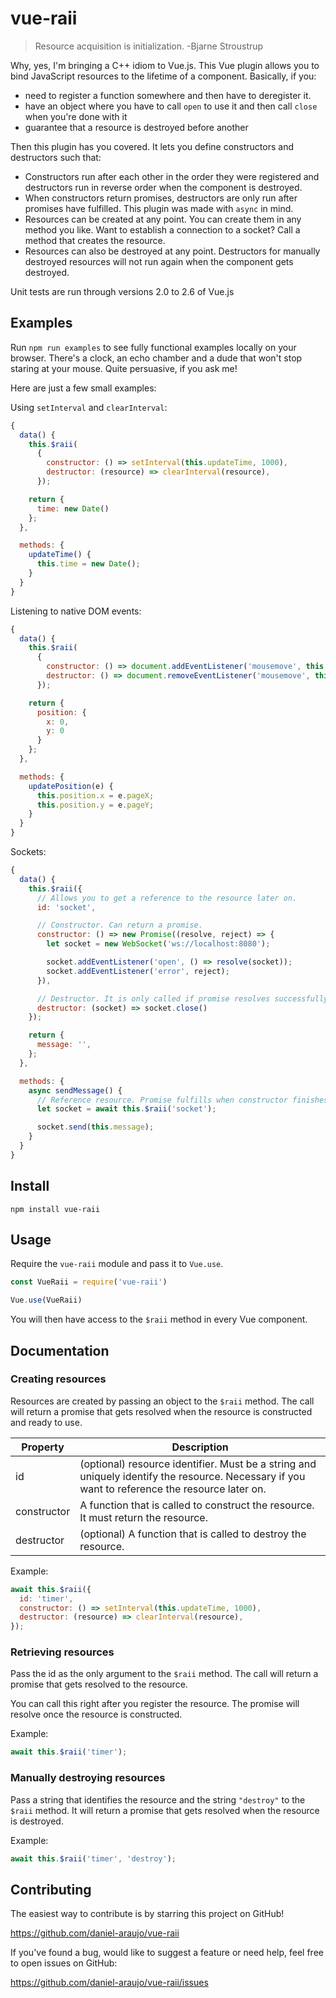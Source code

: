# vue-raii

> Resource acquisition is initialization. -Bjarne Stroustrup

Why, yes, I'm bringing a C++ idiom to Vue.js. This Vue plugin allows you to bind
JavaScript resources to the lifetime of a component. Basically, if you:

- need to register a function somewhere and then have to deregister it.
- have an object where you have to call `open` to use it and then call `close`
  when you're done with it
- guarantee that a resource is destroyed before another

Then this plugin has you covered. It lets you define constructors and
destructors such that:

- Constructors run after each other in the order they were registered and
  destructors run in reverse order when the component is destroyed.
- When constructors return promises, destructors are only run after promises
  have fulfilled. This plugin was made with `async` in mind.
- Resources can be created at any point. You can create them in any method you
  like. Want to establish a connection to a socket? Call a method that creates
  the resource.
- Resources can also be destroyed at any point. Destructors for manually
  destroyed resources will not run again when the component gets destroyed.

Unit tests are run through versions 2.0 to 2.6 of Vue.js


## Examples

Run `npm run examples` to see fully functional examples locally on your browser.
There's a clock, an echo chamber and a dude that won't stop staring at your
mouse. Quite persuasive, if you ask me!

Here are just a few small examples:

Using `setInterval` and `clearInterval`:

```js
{
  data() {
    this.$raii(
      {
        constructor: () => setInterval(this.updateTime, 1000),
        destructor: (resource) => clearInterval(resource),
      });

    return {
      time: new Date()
    };
  },

  methods: {
    updateTime() {
      this.time = new Date();
    }
  }
}
```

Listening to native DOM events:

```js
{
  data() {
    this.$raii(
      {
        constructor: () => document.addEventListener('mousemove', this.updatePosition),
        destructor: () => document.removeEventListener('mousemove', this.updatePosition),
      });

    return {
      position: {
        x: 0,
        y: 0
      }
    };
  },

  methods: {
    updatePosition(e) {
      this.position.x = e.pageX;
      this.position.y = e.pageY;
    }
  }
}
```

Sockets:

```js
{
  data() {
    this.$raii({
      // Allows you to get a reference to the resource later on.
      id: 'socket',

      // Constructor. Can return a promise.
      constructor: () => new Promise((resolve, reject) => {
        let socket = new WebSocket('ws://localhost:8080');

        socket.addEventListener('open', () => resolve(socket));
        socket.addEventListener('error', reject);
      }),

      // Destructor. It is only called if promise resolves successfully.
      destructor: (socket) => socket.close()
    });

    return {
      message: '',
    };
  },

  methods: {
    async sendMessage() {
      // Reference resource. Promise fulfills when constructor finishes running.
      let socket = await this.$raii('socket');

      socket.send(this.message);
    }
  }
}
```


## Install

```
npm install vue-raii
```


## Usage

Require the `vue-raii` module and pass it to `Vue.use`.

```js
const VueRaii = require('vue-raii')

Vue.use(VueRaii)
```

You will then have access to the `$raii` method in every Vue component.


## Documentation

### Creating resources

Resources are created by passing an object to the `$raii` method. The call will
return a promise that gets resolved when the resource is constructed and ready
to use.

Property    | Description
------------|-------------------------------------------------
id          | (optional) resource identifier. Must be a string and uniquely identify the resource. Necessary if you want to reference the resource later on.
constructor | A function that is called to construct the resource. It must return the resource.
destructor  | (optional) A function that is called to destroy the resource.

Example:

```js
await this.$raii({
  id: 'timer',
  constructor: () => setInterval(this.updateTime, 1000),
  destructor: (resource) => clearInterval(resource),
});
```


### Retrieving resources

Pass the id as the only argument to the `$raii` method. The call will return a
promise that gets resolved to the resource.

You can call this right after you register the resource. The promise will
resolve once the resource is constructed.

Example:

```js
await this.$raii('timer');
```

### Manually destroying resources

Pass a string that identifies the resource and the string `"destroy"` to the
`$raii` method. It will return a promise that gets resolved when the resource is
destroyed.

Example:

```js
await this.$raii('timer', 'destroy');
```


## Contributing

The easiest way to contribute is by starring this project on GitHub!

https://github.com/daniel-araujo/vue-raii

If you've found a bug, would like to suggest a feature or need help, feel free
to open issues on GitHub:

https://github.com/daniel-araujo/vue-raii/issues
